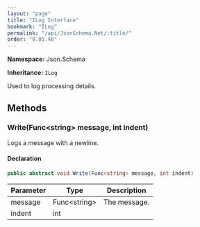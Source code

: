 ```yaml
---
layout: "page"
title: "ILog Interface"
bookmark: "ILog"
permalink: "/api/JsonSchema.Net/:title/"
order: "9.01.46"
---
```

**Namespace:** Json.Schema

**Inheritance:**
`ILog`

Used to log processing details.

## Methods

### Write(Func\<string\> message, int indent)

Logs a message with a newline.

#### Declaration

```c#
public abstract void Write(Func<string> message, int indent)
```
| Parameter | Type | Description |
|---|---|---|
| message | Func\<string\> | The message. |
| indent | int |  |

